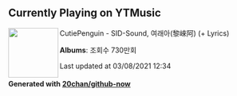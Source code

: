 ## Currently Playing on YTMusic

[<img align="left" width="100" src="https://i.ytimg.com/vi/xNc5wcKd8M8/sddefault.jpg?sqp=-oaymwEWCJADEOEBIAQqCghqEJQEGHgg6AJIWg&rs">](https://music.youtube.com/watch?v=xNc5wcKd8M8)

CutiePenguin - SID-Sound, 여래아(黎崍阿) (+ Lyrics)

**Albums**: 조회수 730만회

Last updated at 03/08/2021 12:34

#### Generated with [20chan/github-now](https://github.com/20chan/github-now)


<!--
**20chan/20chan** is a ✨ _special_ ✨ repository because its `README.md` (this file) appears on your GitHub profile.

Here are some ideas to get you started:

- 🔭 I’m currently working on ...
- 🌱 I’m currently learning ...
- 👯 I’m looking to collaborate on ...
- 🤔 I’m looking for help with ...
- 💬 Ask me about ...
- 📫 How to reach me: ...
- 😄 Pronouns: ...
- ⚡ Fun fact: ...
-->
